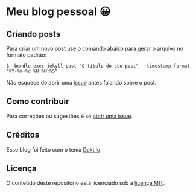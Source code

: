 # Meu blog pessoal 😀

## Criando posts
Para criar um novo post use o comando abaixo para gerar o arquivo no formato padrão:
```
$  bundle exec jekyll post "O título do seu post" --timestamp-format "%Y-%m-%d %H:%M:%S"
```
Não esquece de abrir uma [issue](https://github.com/ricardotenv/blog/issues) antes falando sobre o post.

## Como contribuir
Para correções ou sugestões é só [abrir uma issue](https://github.com/ricardotenv/blog/issues).

## Créditos
Esse blog foi feito com o tema [Daktilo](https://github.com/kronik3r/daktilo)

## Licença
O conteúdo deste repositório está licenciado sob a [licença MIT](https://opensource.org/licenses/MIT).